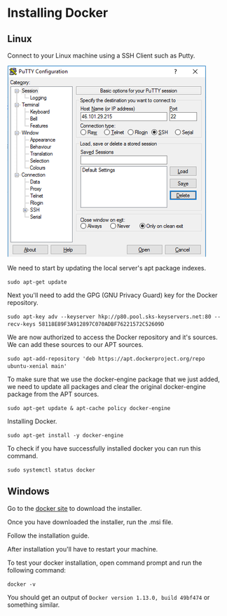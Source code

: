 # Installing Docker

## Linux

Connect to your Linux machine using a SSH Client such as Putty.

!["Putty SSH Client"](https://github.com/barend-erasmus/installing-docker/raw/master/images/putty.PNG)

We need to start by updating the local server's apt package indexes.

`sudo apt-get update`

Next you'll need to add the GPG (GNU Privacy Guard) key for the Docker repository.

`sudo apt-key adv --keyserver hkp://p80.pool.sks-keyservers.net:80 --recv-keys 58118E89F3A912897C070ADBF76221572C52609D`

We are now authorized to access the Docker repository and it's sources. We can add these sources to our APT sources.

`sudo apt-add-repository 'deb https://apt.dockerproject.org/repo ubuntu-xenial main'`

To make sure that we use the docker-engine package that we just added, we need to update all packages and clear the original docker-engine package from the APT sources.

`sudo apt-get update & apt-cache policy docker-engine`

Installing Docker.

`sudo apt-get install -y docker-engine`

To check if you have successfully installed docker you can run this command.

`sudo systemctl status docker`


## Windows

Go to the [docker site](https://docs.docker.com/docker-for-windows) to download the installer.

Once you have downloaded the installer, run the .msi file.

Follow the installation guide.

After installation you'll have to restart your machine.

To test your docker installation, open command prompt and run the following command:

`docker -v`

You should get an output of `Docker version 1.13.0, build 49bf474` or something similar.